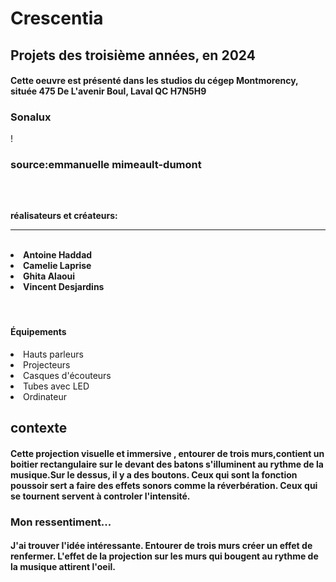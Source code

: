 <h1>Crescentia</h1>

<h2>Projets des troisième années, en 2024</h2>

<h4>Cette oeuvre est présenté dans les studios du cégep Montmorency, située 475 De L'avenir Boul, Laval QC H7N5H9</h4>

<h3>Sonalux</h3>

!

<h3>source:emmanuelle mimeault-dumont<h3/>
<br>
<h4>
  réalisateurs et créateurs:
  <hr>
  <br>
  <li>Antoine Haddad</li>
  <li>Camelie Laprise</li>
  <li>Ghita Alaoui</li>
  <li>Vincent Desjardins</li>
</h4>
<br>
<h4>Équipements</h4>
<li>Hauts parleurs</li>
<li>Projecteurs</li>
<li>Casques d'écouteurs</li>
<li>Tubes avec LED</li>
<li>Ordinateur</li>

<h2>contexte</h2>
<h4>Cette projection visuelle et immersive , entourer de trois murs,contient un boitier rectangulaire sur le devant des batons s'illuminent au rythme de la musique.Sur le dessus, il y a des boutons. Ceux qui sont la fonction poussoir sert a faire des effets sonors comme la réverbération. Ceux qui se tournent servent à controler l'intensité.</h4>
<h3>Mon ressentiment...</h3>
<h4>J'ai trouver l'idée intéressante. Entourer de trois murs créer un effet de renfermer. L'effet de la projection sur les murs qui bougent au rythme de la musique attirent l'oeil.</h4>

